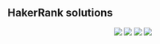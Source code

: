 ## HakerRank solutions  
<p align="center">
  <img src="https://img.shields.io/github/commit-activity/w/bartoszclapinski/ChallengesSolutions?color=green&style=for-the-badge">
  <img src="https://img.shields.io/badge/Problems%20Solved-18-blueviolet?style=for-the-badge">
  <img src="https://img.shields.io/github/languages/count/bartoszclapinski/ChallengesSolutions?color=orange&style=for-the-badge">
  <img src="https://img.shields.io/github/languages/top/bartoszclapinski/ChallengesSolutions?style=for-the-badge">  
</p>
